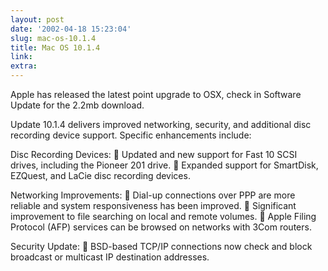 ```yaml
---
layout: post
date: '2002-04-18 15:23:04'
slug: mac-os-10.1.4
title: Mac OS 10.1.4
link: 
extra: 
---
```


Apple has released the latest point upgrade to OSX, check in Software Update for the 2.2mb download.

Update 10.1.4 delivers improved networking, security, and additional disc recording device support. Specific enhancements include:

Disc Recording Devices:
 Updated and new support for Fast 10 SCSI drives, including the Pioneer 201 drive.
 Expanded support for SmartDisk, EZQuest, and LaCie disc recording devices.

Networking Improvements:
 Dial-up connections over PPP are more reliable and system responsiveness has been improved.
 Significant improvement to file searching on local and remote volumes.
 Apple Filing Protocol (AFP) services can be browsed on networks with 3Com routers.

Security Update:
 BSD-based TCP/IP connections now check and block broadcast or multicast IP destination addresses.
